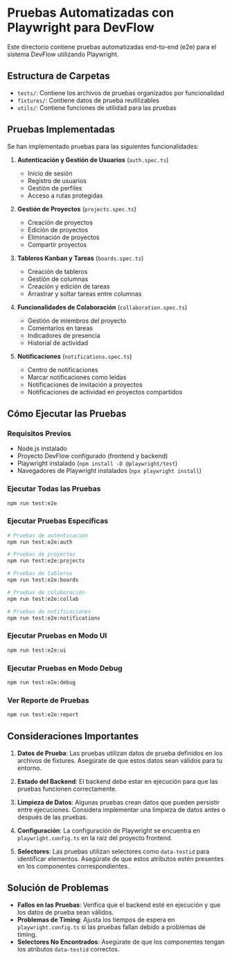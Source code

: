 # Pruebas Automatizadas con Playwright para DevFlow

Este directorio contiene pruebas automatizadas end-to-end (e2e) para el sistema DevFlow utilizando Playwright.

## Estructura de Carpetas

- `tests/`: Contiene los archivos de pruebas organizados por funcionalidad
- `fixtures/`: Contiene datos de prueba reutilizables
- `utils/`: Contiene funciones de utilidad para las pruebas

## Pruebas Implementadas

Se han implementado pruebas para las siguientes funcionalidades:

1. **Autenticación y Gestión de Usuarios** (`auth.spec.ts`)
   - Inicio de sesión
   - Registro de usuarios
   - Gestión de perfiles
   - Acceso a rutas protegidas

2. **Gestión de Proyectos** (`projects.spec.ts`)
   - Creación de proyectos
   - Edición de proyectos
   - Eliminación de proyectos
   - Compartir proyectos

3. **Tableros Kanban y Tareas** (`boards.spec.ts`)
   - Creación de tableros
   - Gestión de columnas
   - Creación y edición de tareas
   - Arrastrar y soltar tareas entre columnas

4. **Funcionalidades de Colaboración** (`collaboration.spec.ts`)
   - Gestión de miembros del proyecto
   - Comentarios en tareas
   - Indicadores de presencia
   - Historial de actividad

5. **Notificaciones** (`notifications.spec.ts`)
   - Centro de notificaciones
   - Marcar notificaciones como leídas
   - Notificaciones de invitación a proyectos
   - Notificaciones de actividad en proyectos compartidos

## Cómo Ejecutar las Pruebas

### Requisitos Previos

- Node.js instalado
- Proyecto DevFlow configurado (frontend y backend)
- Playwright instalado (`npm install -D @playwright/test`)
- Navegadores de Playwright instalados (`npx playwright install`)

### Ejecutar Todas las Pruebas

```bash
npm run test:e2e
```

### Ejecutar Pruebas Específicas

```bash
# Pruebas de autenticación
npm run test:e2e:auth

# Pruebas de proyectos
npm run test:e2e:projects

# Pruebas de tableros
npm run test:e2e:boards

# Pruebas de colaboración
npm run test:e2e:collab

# Pruebas de notificaciones
npm run test:e2e:notifications
```

### Ejecutar Pruebas en Modo UI

```bash
npm run test:e2e:ui
```

### Ejecutar Pruebas en Modo Debug

```bash
npm run test:e2e:debug
```

### Ver Reporte de Pruebas

```bash
npm run test:e2e:report
```

## Consideraciones Importantes

1. **Datos de Prueba**: Las pruebas utilizan datos de prueba definidos en los archivos de fixtures. Asegúrate de que estos datos sean válidos para tu entorno.

2. **Estado del Backend**: El backend debe estar en ejecución para que las pruebas funcionen correctamente.

3. **Limpieza de Datos**: Algunas pruebas crean datos que pueden persistir entre ejecuciones. Considera implementar una limpieza de datos antes o después de las pruebas.

4. **Configuración**: La configuración de Playwright se encuentra en `playwright.config.ts` en la raíz del proyecto frontend.

5. **Selectores**: Las pruebas utilizan selectores como `data-testid` para identificar elementos. Asegúrate de que estos atributos estén presentes en los componentes correspondientes.

## Solución de Problemas

- **Fallos en las Pruebas**: Verifica que el backend esté en ejecución y que los datos de prueba sean válidos.
- **Problemas de Timing**: Ajusta los tiempos de espera en `playwright.config.ts` si las pruebas fallan debido a problemas de timing.
- **Selectores No Encontrados**: Asegúrate de que los componentes tengan los atributos `data-testid` correctos.